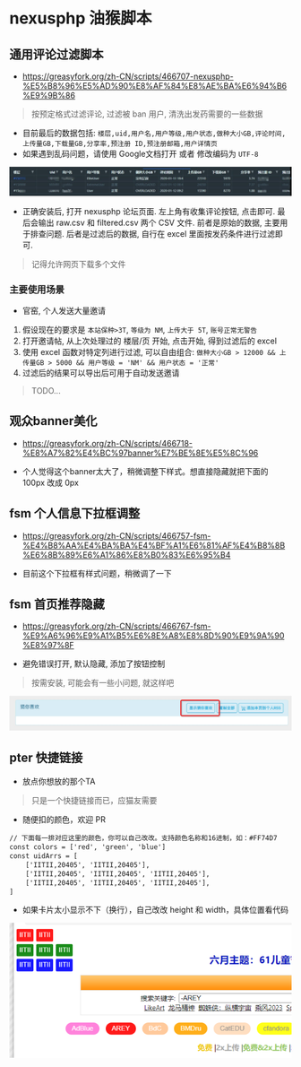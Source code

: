 # nexusphp 油猴脚本

## 通用评论过滤脚本

* https://greasyfork.org/zh-CN/scripts/466707-nexusphp-%E5%B8%96%E5%AD%90%E8%AF%84%E8%AE%BA%E6%94%B6%E9%9B%86

> 按预定格式过滤评论, 过滤被 ban 用户, 清洗出发药需要的一些数据  

* 目前最后的数据包括: `楼层,uid,用户名,用户等级,用户状态,做种大小GB,评论时间,上传量GB,下载量GB,分享率,预注册 ID,预注册邮箱,用户详情页`
* 如果遇到乱码问题，请使用 Google文档打开 或者 修改编码为 `UTF-8`

![img](./docs/1.jpg)

* 正确安装后, 打开 nexusphp 论坛页面. 左上角有收集评论按钮, 点击即可. 最后会输出 raw.csv 和 filtered.csv 两个 CSV 文件. 前者是原始的数据, 主要用于排查问题. 后者是过滤后的数据, 自行在 excel 里面按发药条件进行过滤即可.

> 记得允许网页下载多个文件  

### 主要使用场景

* 官窑, 个人发送大量邀请

1. 假设现在的要求是 `本站保种>3T`, `等级为 NM`, `上传大于 5T`, `账号正常无警告`
2. 打开邀请帖, 从上次处理过的 楼层/页 开始, 点击开始, 得到过滤后的 excel
3. 使用 excel 函数对特定列进行过滤, 可以自由组合: `做种大小GB > 12000 && 上传量GB > 5000 && 用户等级 = 'NM' && 用户状态 = '正常'`
4. 过滤后的结果可以导出后可用于自动发送邀请

> TODO...  

## 观众banner美化

* https://greasyfork.org/zh-CN/scripts/466718-%E8%A7%82%E4%BC%97banner%E7%BE%8E%E5%8C%96

* 个人觉得这个banner太大了，稍微调整下样式。想直接隐藏就把下面的 100px 改成 0px

## fsm 个人信息下拉框调整

* https://greasyfork.org/zh-CN/scripts/466757-fsm-%E4%B8%AA%E4%BA%BA%E4%BF%A1%E6%81%AF%E4%B8%8B%E6%8B%89%E6%A1%86%E8%B0%83%E6%95%B4

* 目前这个下拉框有样式问题，稍微调了一下

## fsm 首页推荐隐藏

* https://greasyfork.org/zh-CN/scripts/466767-fsm-%E9%A6%96%E9%A1%B5%E6%8E%A8%E8%8D%90%E9%9A%90%E8%97%8F

* 避免错误打开, 默认隐藏, 添加了按钮控制

> 按需安装, 可能会有一些小问题, 就这样吧  

![img](./docs/2.jpg)

## pter 快捷链接

* 放点你想放的那个TA

> 只是一个快捷链接而已，应猫友需要  

* 随便扣的颜色，欢迎 PR  

```
// 下面每一排对应这里的颜色，你可以自己改改。支持颜色名称和16进制，如：#FF74D7
const colors = ['red', 'green', 'blue']
const uidArrs = [
    ['IITII,20405', 'IITII,20405'],
    ['IITII,20405', 'IITII,20405', 'IITII,20405'],
    ['IITII,20405', 'IITII,20405', 'IITII,20405'],
]
```

* 如果卡片太小显示不下（换行），自己改改 height 和 width，具体位置看代码

![img](./docs/3.png)
